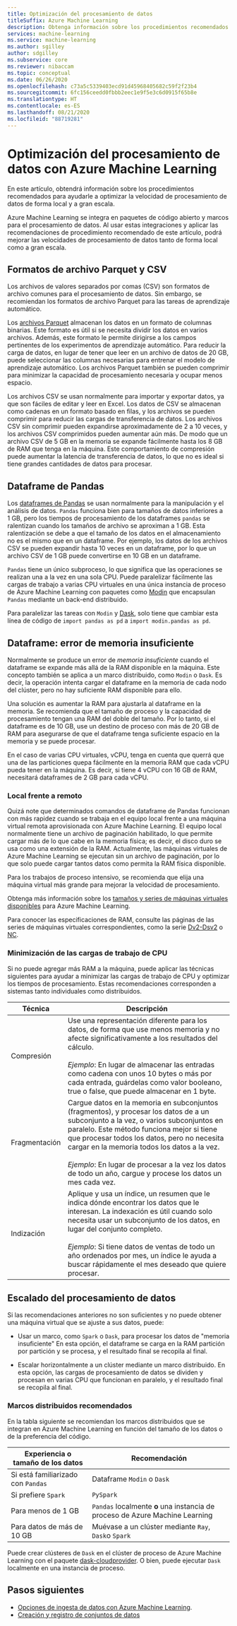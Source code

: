 ```yaml
---
title: Optimización del procesamiento de datos
titleSuffix: Azure Machine Learning
description: Obtenga información sobre los procedimientos recomendados para optimizar las velocidades de procesamiento de datos y qué integraciones admite Azure Machine Learning para el procesamiento de datos a gran escala.
services: machine-learning
ms.service: machine-learning
ms.author: sgilley
author: sdgilley
ms.subservice: core
ms.reviewer: nibaccam
ms.topic: conceptual
ms.date: 06/26/2020
ms.openlocfilehash: c73a5c5339403ecd91d45968405682c59f2f23b4
ms.sourcegitcommit: 6fc156ceedd0fbbb2eec1e9f5e3c6d0915f65b8e
ms.translationtype: HT
ms.contentlocale: es-ES
ms.lasthandoff: 08/21/2020
ms.locfileid: "88719281"
---
```

# <a name="optimize-data-processing-with-azure-machine-learning"></a>Optimización del procesamiento de datos con Azure Machine Learning

En este artículo, obtendrá información sobre los procedimientos recomendados para ayudarle a optimizar la velocidad de procesamiento de datos de forma local y a gran escala.

Azure Machine Learning se integra en paquetes de código abierto y marcos para el procesamiento de datos. Al usar estas integraciones y aplicar las recomendaciones de procedimiento recomendado de este artículo, podrá mejorar las velocidades de procesamiento de datos tanto de forma local como a gran escala.

## <a name="parquet-and-csv-file-formats"></a>Formatos de archivo Parquet y CSV

Los archivos de valores separados por comas (CSV) son formatos de archivo comunes para el procesamiento de datos. Sin embargo, se recomiendan los formatos de archivo Parquet para las tareas de aprendizaje automático.

Los [archivos Parquet](https://parquet.apache.org/) almacenan los datos en un formato de columnas binarias. Este formato es útil si se necesita dividir los datos en varios archivos. Además, este formato le permite dirigirse a los campos pertinentes de los experimentos de aprendizaje automático. Para reducir la carga de datos, en lugar de tener que leer en un archivo de datos de 20 GB, puede seleccionar las columnas necesarias para entrenar el modelo de aprendizaje automático. Los archivos Parquet también se pueden comprimir para minimizar la capacidad de procesamiento necesaria y ocupar menos espacio.

Los archivos CSV se usan normalmente para importar y exportar datos, ya que son fáciles de editar y leer en Excel. Los datos de CSV se almacenan como cadenas en un formato basado en filas, y los archivos se pueden comprimir para reducir las cargas de transferencia de datos. Los archivos CSV sin comprimir pueden expandirse aproximadamente de 2 a 10 veces, y los archivos CSV comprimidos pueden aumentar aún más. De modo que un archivo CSV de 5 GB en la memoria se expande fácilmente hasta los 8 GB de RAM que tenga en la máquina. Este comportamiento de compresión puede aumentar la latencia de transferencia de datos, lo que no es ideal si tiene grandes cantidades de datos para procesar. 

## <a name="pandas-dataframe"></a>Dataframe de Pandas

Los [dataframes de Pandas](https://pandas.pydata.org/pandas-docs/stable/getting_started/overview.html) se usan normalmente para la manipulación y el análisis de datos. `Pandas` funciona bien para tamaños de datos inferiores a 1 GB, pero los tiempos de procesamiento de los dataframes `pandas` se ralentizan cuando los tamaños de archivo se aproximan a 1 GB. Esta ralentización se debe a que el tamaño de los datos en el almacenamiento no es el mismo que en un dataframe. Por ejemplo, los datos de los archivos CSV se pueden expandir hasta 10 veces en un dataframe, por lo que un archivo CSV de 1 GB puede convertirse en 10 GB en un dataframe.

`Pandas` tiene un único subproceso, lo que significa que las operaciones se realizan una a la vez en una sola CPU. Puede paralelizar fácilmente las cargas de trabajo a varias CPU virtuales en una única instancia de proceso de Azure Machine Learning con paquetes como [Modin](https://modin.readthedocs.io/en/latest/) que encapsulan `Pandas` mediante un back-end distribuido.

Para paralelizar las tareas con `Modin` y [Dask](https://dask.org), solo tiene que cambiar esta línea de código de `import pandas as pd` a `import modin.pandas as pd`.

## <a name="dataframe-out-of-memory-error"></a>Dataframe: error de memoria insuficiente 

Normalmente se produce un error de *memoria insuficiente* cuando el dataframe se expande más allá de la RAM disponible en la máquina. Este concepto también se aplica a un marco distribuido, como `Modin` o `Dask`.  Es decir, la operación intenta cargar el dataframe en la memoria de cada nodo del clúster, pero no hay suficiente RAM disponible para ello.

Una solución es aumentar la RAM para ajustarla al dataframe en la memoria. Se recomienda que el tamaño de proceso y la capacidad de procesamiento tengan una RAM del doble del tamaño. Por lo tanto, si el dataframe es de 10 GB, use un destino de proceso con más de 20 GB de RAM para asegurarse de que el dataframe tenga suficiente espacio en la memoria y se puede procesar. 

En el caso de varias CPU virtuales, vCPU, tenga en cuenta que querrá que una de las particiones quepa fácilmente en la memoria RAM que cada vCPU pueda tener en la máquina. Es decir, si tiene 4 vCPU con 16 GB de RAM, necesitará dataframes de 2 GB para cada vCPU.

### <a name="local-vs-remote"></a>Local frente a remoto

Quizá note que determinados comandos de dataframe de Pandas funcionan con más rapidez cuando se trabaja en el equipo local frente a una máquina virtual remota aprovisionada con Azure Machine Learning. El equipo local normalmente tiene un archivo de paginación habilitado, lo que permite cargar más de lo que cabe en la memoria física; es decir, el disco duro se usa como una extensión de la RAM. Actualmente, las máquinas virtuales de Azure Machine Learning se ejecutan sin un archivo de paginación, por lo que solo puede cargar tantos datos como permita la RAM física disponible. 

Para los trabajos de proceso intensivo, se recomienda que elija una máquina virtual más grande para mejorar la velocidad de procesamiento.

Obtenga más información sobre los [tamaños y series de máquinas virtuales disponibles](concept-compute-target.md#supported-vm-series-and-sizes) para Azure Machine Learning. 

Para conocer las especificaciones de RAM, consulte las páginas de las series de máquinas virtuales correspondientes, como la serie [Dv2-Dsv2](../virtual-machines/dv2-dsv2-series-memory.md) o [NC](../virtual-machines/nc-series.md).

### <a name="minimize-cpu-workloads"></a>Minimización de las cargas de trabajo de CPU

Si no puede agregar más RAM a la máquina, puede aplicar las técnicas siguientes para ayudar a minimizar las cargas de trabajo de CPU y optimizar los tiempos de procesamiento. Estas recomendaciones corresponden a sistemas tanto individuales como distribuidos.

Técnica | Descripción
----|----
Compresión | Use una representación diferente para los datos, de forma que use menos memoria y no afecte significativamente a los resultados del cálculo.<br><br>*Ejemplo*: En lugar de almacenar las entradas como cadena con unos 10 bytes o más por cada entrada, guárdelas como valor booleano, true o false, que puede almacenar en 1 byte.
Fragmentación | Cargue datos en la memoria en subconjuntos (fragmentos), y procesar los datos de a un subconjunto a la vez, o varios subconjuntos en paralelo. Este método funciona mejor si tiene que procesar todos los datos, pero no necesita cargar en la memoria todos los datos a la vez. <br><br>*Ejemplo*: En lugar de procesar a la vez los datos de todo un año, cargue y procese los datos un mes cada vez.
Indización | Aplique y usa un índice, un resumen que le indica dónde encontrar los datos que le interesan. La indexación es útil cuando solo necesita usar un subconjunto de los datos, en lugar del conjunto completo.<br><br>*Ejemplo*: Si tiene datos de ventas de todo un año ordenados por mes, un índice le ayuda a buscar rápidamente el mes deseado que quiere procesar.

## <a name="scale-data-processing"></a>Escalado del procesamiento de datos

Si las recomendaciones anteriores no son suficientes y no puede obtener una máquina virtual que se ajuste a sus datos, puede: 

* Usar un marco, como `Spark` o `Dask`, para procesar los datos de "memoria insuficiente" En esta opción, el dataframe se carga en la RAM partición por partición y se procesa, y el resultado final se recopila al final.  

* Escalar horizontalmente a un clúster mediante un marco distribuido. En esta opción, las cargas de procesamiento de datos se dividen y procesan en varias CPU que funcionan en paralelo, y el resultado final se recopila al final.

### <a name="recommended-distributed-frameworks"></a>Marcos distribuidos recomendados

En la tabla siguiente se recomiendan los marcos distribuidos que se integran en Azure Machine Learning en función del tamaño de los datos o de la preferencia del código.

Experiencia o tamaño de los datos | Recomendación
------|------
Si está familiarizado con `Pandas`| Dataframe `Modin` o `Dask`
Si prefiere `Spark` | `PySpark`
Para menos de 1 GB | `Pandas` localmente **o** una instancia de proceso de Azure Machine Learning
Para datos de más de 10 GB| Muévase a un clúster mediante `Ray`, `Dask`o `Spark`

Puede crear clústeres de `Dask` en el clúster de proceso de Azure Machine Learning con el paquete [dask-cloudprovider](https://cloudprovider.dask.org/en/latest/#azure). O bien, puede ejecutar `Dask` localmente en una instancia de proceso.

## <a name="next-steps"></a>Pasos siguientes

* [Opciones de ingesta de datos con Azure Machine Learning](concept-data-ingestion.md).
* [Creación y registro de conjuntos de datos](how-to-create-register-datasets.md)
